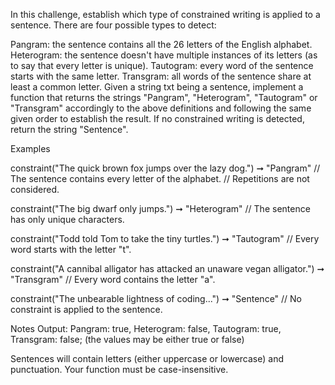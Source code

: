 In this challenge, establish which type of constrained writing is applied to a sentence. There are four possible types to detect:

Pangram: the sentence contains all the 26 letters of the English alphabet.
Heterogram: the sentence doesn't have multiple instances of its letters (as to say that every letter is unique).
Tautogram: every word of the sentence starts with the same letter.
Transgram: all words of the sentence share at least a common letter.
Given a string txt being a sentence, implement a function that returns the strings "Pangram", "Heterogram", "Tautogram" or "Transgram" accordingly to the above definitions and following the same given order to establish the result. If no constrained writing is detected, return the string "Sentence".

Examples

constraint("The quick brown fox jumps over the lazy dog.") ➞ "Pangram"
// The sentence contains every letter of the alphabet.
// Repetitions are not considered.

constraint("The big dwarf only jumps.") ➞ "Heterogram"
// The sentence has only unique characters.

constraint("Todd told Tom to take the tiny turtles.") ➞ "Tautogram"
// Every word starts with the letter "t".

constraint("A cannibal alligator has attacked an unaware vegan alligator.") ➞ "Transgram"
// Every word contains the letter "a".

constraint("The unbearable lightness of coding...") ➞ "Sentence"
// No constraint is applied to the sentence.

Notes
Output: Pangram: true, Heterogram: false, Tautogram: true, Transgram: false; (the values may be either true or false)

Sentences will contain letters (either uppercase or lowercase) and punctuation. Your function must be case-insensitive.